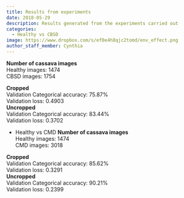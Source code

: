 ```yaml
---
title: Results from experiments
date: 2018-05-29
description: Results generated from the experiments carried out
categories:
  - Healthy vs CBSD
image: https://www.dropbox.com/s/ef0e4h8qjc2tomd/env_effect.png
author_staff_member: Cynthia
---
```

<b>Number of cassava images</b><br/>
Healthy images: 1474<br/>
CBSD images: 1754<br/>

<b>Cropped</b><br/>
Validation Categorical accuracy: 75.87%<br/>
Validation loss: 0.4903<br/>
<b>Uncropped</b><br/>
Validation Categorical accuracy: 83.44%<br/>
Validation loss: 0.3702<br/>

 - Healthy vs CMD
<b>Number of cassava images</b><br/>
Healthy images: 1474<br/>
CMD images: 3018<br/>

<b>Cropped</b><br/>
Validation Categorical accuracy: 85.62%<br/>
Validation loss: 0.3291<br/>
<b>Uncropped</b><br/>
Validation Categorical accuracy: 90.21%<br/>
Validation loss: 0.2399<br/>


